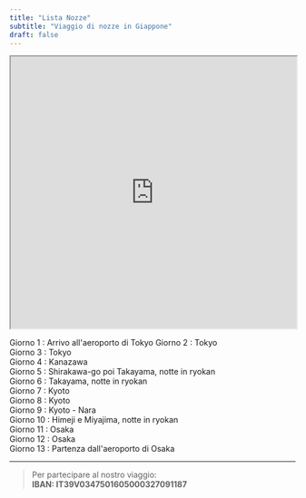 ```yaml
---
title: "Lista Nozze"
subtitle: "Viaggio di nozze in Giappone"
draft: false
---
```


<iframe src="https://www.google.com/maps/d/embed?mid=17EP1d0c7oQo9mu8DsSqSuujYBstJ5eGI" width="100%" height="480"></iframe>

  Giorno 1 : Arrivo all'aeroporto di Tokyo
  Giorno 2 : Tokyo  
  Giorno 3 : Tokyo  
  Giorno 4 : Kanazawa  
  Giorno 5 : Shirakawa-go poi Takayama, notte in ryokan  
  Giorno 6 : Takayama, notte in ryokan  
  Giorno 7 : Kyoto  
  Giorno 8 : Kyoto  
  Giorno 9 : Kyoto - Nara  
  Giorno 10 : Himeji e Miyajima, notte in ryokan  
  Giorno 11 : Osaka  
  Giorno 12 : Osaka  
  Giorno 13 : Partenza dall'aeroporto di Osaka
  
  * * *
  
  > Per partecipare al nostro viaggio:  
  __IBAN: IT39V0347501605000327091187__
